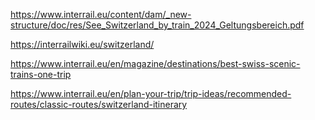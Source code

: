 https://www.interrail.eu/content/dam/_new-structure/doc/res/See_Switzerland_by_train_2024_Geltungsbereich.pdf

https://interrailwiki.eu/switzerland/

https://www.interrail.eu/en/magazine/destinations/best-swiss-scenic-trains-one-trip

https://www.interrail.eu/en/plan-your-trip/trip-ideas/recommended-routes/classic-routes/switzerland-itinerary
